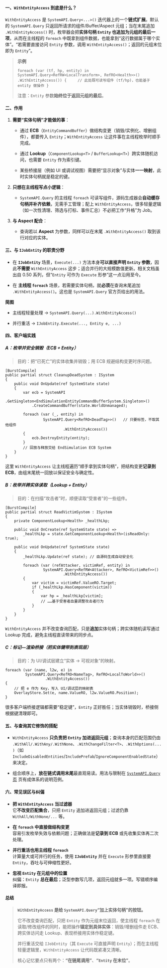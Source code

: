 #### 一、`WithEntityAccess` 到底是什么？

`WithEntityAccess` 是 `SystemAPI.Query<...>()` 迭代器上的一个**链式扩展**。默认的 `SystemAPI.Query` 只返回所请求的组件/Buffer/Aspect 元组；当在末尾追加 `.WithEntityAccess()` 时，枚举器会把**实体句柄 `Entity` 也追加为元组的最后一项**，从而在主线程的 `foreach` 中既拿到组件数据，也能拿到“这行数据属于哪个实体”。“若需要直接访问 `Entity` 参数，调用 `WithEntityAccess()`；返回的元组末位即为 `Entity`”。

> **示例**
> 
> `foreach (var (tf, hp, entity) in           SystemAPI.Query<RefRW<LocalTransform>, RefRO<Health>>()                   .WithEntityAccess()) {     // 此处既可读写组件 (tf/hp)，也能基于 entity 做操作 }`
> 
> 注意：`Entity` 参数**始终位于返回元组的最后**。

#### 二、作用

1. **需要“实体句柄”才能做的事**：
    
    - 通过 **ECB**（`EntityCommandBuffer`）做结构变更（销毁/实例化、增删组件），都要传入 `Entity`；`WithEntityAccess` 让这件事在主线程枚举时顺手完成。
        
    - 通过 **Lookup**（`ComponentLookup<T>` / `BufferLookup<T>`）跨实体随机访问，也需要 `Entity` 作为索引键。
        
    - 某些桥接层（例如 UI 或调试视图）需要把“显示对象”与实体**一一映射**，此时实体句柄就是稳定的键。
        
2. **只想在主线程写点小逻辑**：
    
    - `SystemAPI.Query` 的主线程 `foreach` 可读写组件，源码生成器会**自动缓存句柄并补齐依赖**，无需手工管理；配上 `WithEntityAccess`，很多轻量逻辑（如一次性清理、筛选与打标、事件汇总）不必把工作“升格”为 Job。
        
3. **与 Aspect 配合**：
    
    - 查询若以 **Aspect** 为参数，同样可以在末尾 `.WithEntityAccess()` 取到该行对应的实体。


#### 三、与 `IJobEntity` 的职责分野

- 在 **`IJobEntity`** 场景，`Execute(...)` 方法本身**可以直接声明 `Entity` 参数**，因此**不需要** `WithEntityAccess` 这步；适合并行的大规模数值更新。相关文档虽出自 0.50 系列，但“`Entity` 可作为 `Execute` 形参”这一点沿用至今。
    
- 在 **主线程 `foreach`** 场景，若需要实体句柄，就**必须**在查询末尾追加 `.WithEntityAccess()`。这也是 `SystemAPI.Query` 官方页给出的用法。
    
**简图**

- 主线程轻量处理 → `SystemAPI.Query(...).WithEntityAccess()`
    
- 并行重活 → `IJobEntity.Execute(..., Entity e, ...)`


#### 四、客户端实践

##### A：枚举并**安全销毁**（ECB + Entity）

> 目的：把“已死亡”的实体收集并销毁；用 ECB 规避结构变更时序问题。
```
[BurstCompile]
public partial struct CleanupDeadSystem : ISystem
{
    public void OnUpdate(ref SystemState state)
    {
        var ecb = SystemAPI
            .GetSingleton<EndSimulationEntityCommandBufferSystem.Singleton>()
            .CreateCommandBuffer(state.WorldUnmanaged);

        foreach (var (_, entity) in
                 SystemAPI.Query<RefRO<DeadTag>>()   // 只要标签，不取其他组件
                          .WithEntityAccess())
        {
            ecb.DestroyEntity(entity);
        }
        // 回放与释放交给 EndSimulation ECB System
    }
}
```
这里 `WithEntityAccess` 让主线程遍历“顺手拿到实体句柄”，把结构变更**记录到 ECB**，由组末尾统一回放以保证安全与确定性。

##### B：枚举并**跨实体读取**（Lookup + Entity）

> 目的：在扫描“攻击者”时，顺便读取“受害者”的一些组件。
```
[BurstCompile]
public partial struct ReadVictimSystem : ISystem
{
    private ComponentLookup<Health> _healthLkp;

    public void OnCreate(ref SystemState state) =>
        _healthLkp = state.GetComponentLookup<Health>(isReadOnly: true);

    public void OnUpdate(ref SystemState state)
    {
        _healthLkp.Update(ref state); // 由源码生成自动安全化

        foreach (var (refAttacker, victimRef, entity) in
                 SystemAPI.Query<RefRW<Attacker>, RefRO<VictimRef>>()
                          .WithEntityAccess())
        {
            var victim = victimRef.ValueRO.Target;
            if (_healthLkp.HasComponent(victim))
            {
                var hp = _healthLkp[victim];
                // ……基于受害者血量调整攻击者行为
            }
        }
    }
}
```

`WithEntityAccess` 并不改变查询匹配，只是**追加**实体句柄；跨实体随机读写通过 Lookup 完成，避免主线程直读带来的同步点。

##### C：**标记—渲染桥接**（把实体键带到表现层）

> 目的：为 UI/调试层建立“实体 → 可视对象”的映射。
```
foreach (var (name, l2w, e) in
         SystemAPI.Query<RefRO<NameTag>, RefRO<LocalToWorld>>()
                  .WithEntityAccess())
{
    // 把 e 作为 Key，写入 UI/调试层的映射表
    OverlayStore.Set(e, name.ValueRO, l2w.ValueRO.Position);
}

```
很多客户端桥接逻辑都需要“稳定键”，`Entity` 正好胜任；当实体销毁时，桥接侧根据键清理即可。

#### 五、与查询其它修饰的搭配

- `WithEntityAccess` **只负责把 `Entity` 加进返回元组**；查询本身的匹配范围仍由 `.WithAll/.WithAny/.WithNone`、`.WithChangeFilter<T>`、`.WithOptions(...)`（如 `IncludeDisabledEntities`/`IncludePrefab`/`IgnoreComponentEnabledState`）来决定。

- 组合顺序上，**放在链式调用末尾**最直观易读。用法与限制在 [`SystemAPI.Query` 页](https://docs.unity3d.com/Packages/com.unity.entities%401.0/manual/systems-systemapi-query.html?utm_source=chatgpt.com) 页有成体系的说明范例。
    

#### 六、常见误区与纠偏

- **把 `WithEntityAccess` 当过滤器**  
    它**不改变匹配集合**，只把 `Entity` 追加进返回元组；过滤仍靠 `WithAll/WithNone/...` 等。
    
- **在 `foreach` 中直接做结构变更**  
    容易引发枚举失效与依赖问题；正确做法是**记录到 ECB** 或先收集实体再二次处理。
    
- **并行重活也用主线程 `foreach`**  
    计算量大或可并行的任务，使用 **`IJobEntity`** 并在 `Execute` 形参里直接要 `Entity`，吞吐与可伸缩性更好。
    
- **忽视 `Entity` 在元组中的位置**  
    纠偏：`Entity` **总在最后**；泛型参数写几项，返回元组就多一项。写错顺序编译即报。


#### 总结

> **`WithEntityAccess` 是给 `SystemAPI.Query`“加上实体句柄”的按钮。** 
> 
> 它不改变查询匹配，只把 `Entity` 作为元组末位返回，使主线程 `foreach` 在读取/修改组件的同时，能把操作**锚定到具体实体**：销毁/增删组件走 ECB、跨实体访问走 Lookup、表现桥接用实体作稳定键。
> 
> 并行重活交给 `IJobEntity`（其 `Execute` 可直接声明 `Entity`）；而在主线程轻量逻辑里，`WithEntityAccess` 让代码既紧凑又清晰。
> 
> 核心记忆要点只有两个：**“在链尾调用”**、**“`Entity` 在末位”**。